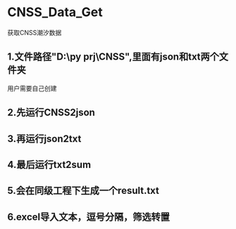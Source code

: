 # CNSS_Data_Get
获取CNSS潮汐数据
## 1.文件路径"D:\py prj\CNSS",里面有json和txt两个文件夹
用户需要自己创建
## 2.先运行CNSS2json
## 3.再运行json2txt
## 4.最后运行txt2sum
## 5.会在同级工程下生成一个result.txt
## 6.excel导入文本，逗号分隔，筛选转置
